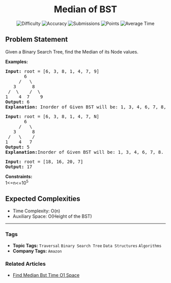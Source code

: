 <h1 align="center">Median of BST</h1>

<p align="center">
  <img alt="Difficulty" title="Difficulty" src="https://custom-icon-badges.demolab.com/badge/Difficulty: Easy-1F222E?style=for-the-badge&logoColor=white&logo=fire"/>
  <img alt="Accuracy" title="Accuracy" src="https://custom-icon-badges.demolab.com/badge/Accuracy: 27.43%25-1F222E?style=for-the-badge&logoColor=white&logo=target"/>
  <img alt="Submissions" title="Submissions" src="https://custom-icon-badges.demolab.com/badge/Submissions: 97K+-1F222E?style=for-the-badge&logoColor=white&logo=repo"/>
  <img alt="Points" title="Points" src="https://custom-icon-badges.demolab.com/badge/Points: 2-1F222E?style=for-the-badge&logoColor=white&logo=award"/>
  <img alt="Average Time" title="Average Time" src="https://custom-icon-badges.demolab.com/badge/Average%20Time: N/A-1F222E?style=for-the-badge&logoColor=white&logo=clock"/>
</p>

## Problem Statement

Given a Binary Search Tree, find the Median of its Node values.

<b>Examples:</b>

<pre><b>Input: </b>root = [6, 3, 8, 1, 4, 7, 9]
       6
     /   \
   3      8   
 /  \    /  \
1    4  7    9<b>
Output: </b>6
<b>Explanation: </b>Inorder of Given BST will be: 1, 3, 4, 6, 7, 8, 9. So, here median will 6.
</pre>

<pre><b>Input: </b>root = [6, 3, 8, 1, 4, 7, N]
       6
     /   \
   3      8   
 /   \    /   
1    4   7   <b>
Output: </b>5<b>
Explanation:</b>Inorder of Given BST will be: 1, 3, 4, 6, 7, 8. So, here median will (4 + 6)/2 = 10/2 = 5.<br></pre>

<pre><b>Input: </b>root = [18, 16, 20, 7]<b>
Output: </b>17</pre>

<b>Constraints:</b><br>1<=n<=10<sup>5</sup>

## Expected Complexities
- Time Complexity: O(n)
- Auxiliary Space: O(Height of the BST)

<hr>

### Tags
- **Topic Tags:** `Traversal` `Binary Search Tree` `Data Structures` `Algorithms`
- **Company Tags:** `Amazon`

### Related Articles
- [Find Median Bst Time O1 Space](https://www.geeksforgeeks.org/find-median-bst-time-o1-space/)
